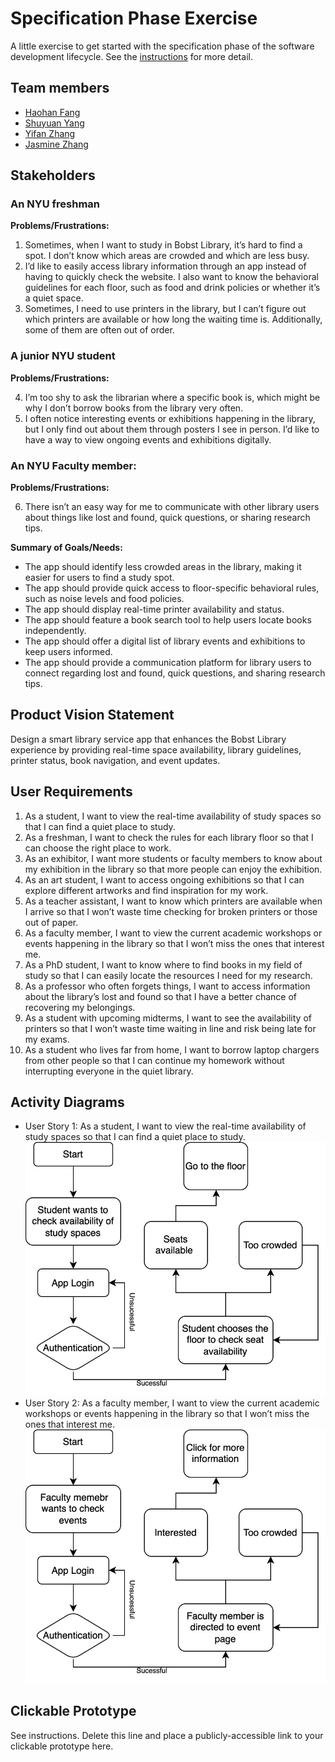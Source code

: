 # Specification Phase Exercise

A little exercise to get started with the specification phase of the software development lifecycle. See the [instructions](instructions.md) for more detail.

## Team members

- [Haohan Fang](https://github.com/FrankFangH)
- [Shuyuan Yang](https://github.com/shuyuanyyy)
- [Yifan Zhang](https://github.com/YifanZZZZZZ)
- [Jasmine Zhang](https://github.com/Jasminezhang666666)

## Stakeholders

### An NYU freshman 
**Problems/Frustrations:**  

1. Sometimes, when I want to study in Bobst Library, it’s hard to find a spot. I don’t know which areas are crowded and which are less busy.
2. I’d like to easily access library information through an app instead of having to quickly check the website. I also want to know the behavioral guidelines for each floor, such as food and drink policies or whether it’s a quiet space.
3. Sometimes, I need to use printers in the library, but I can’t figure out which printers are available or how long the waiting time is. Additionally, some of them are often out of order.

### A junior NYU student
**Problems/Frustrations:** 

4. I’m too shy to ask the librarian where a specific book is, which might be why I don’t borrow books from the library very often.
5. I often notice interesting events or exhibitions happening in the library, but I only find out about them through posters I see in person. I’d like to have a way to view ongoing events and exhibitions digitally.

### An NYU Faculty member:
**Problems/Frustrations:** 

6. There isn’t an easy way for me to communicate with other library users about things like lost and found, quick questions, or sharing research tips.

**Summary of Goals/Needs:**  
- The app should identify less crowded areas in the library, making it easier for users to find a study spot.
- The app should provide quick access to floor-specific behavioral rules, such as noise levels and food policies.
- The app should display real-time printer availability and status.
- The app should feature a book search tool to help users locate books independently.
- The app should offer a digital list of library events and exhibitions to keep users informed.
- The app should provide a communication platform for library users to connect regarding lost and found, quick questions, and sharing research tips.

## Product Vision Statement

Design a smart library service app that enhances the Bobst Library experience by providing real-time space availability, library guidelines, printer status, book navigation, and event updates.

## User Requirements

1. As a student, I want to view the real-time availability of study spaces so that I can find a quiet place to study.
2. As a freshman, I want to check the rules for each library floor so that I can choose the right place to work.
3. As an exhibitor, I want more students or faculty members to know about my exhibition in the library so that more people can enjoy the exhibition.
4. As an art student, I want to access ongoing exhibitions so that I can explore different artworks and find inspiration for my work.
5. As a teacher assistant, I want to know which printers are available when I arrive so that I won’t waste time checking for broken printers or those out of paper.
6. As a faculty member, I want to view the current academic workshops or events happening in the library so that I won’t miss the ones that interest me.
7. As a PhD student, I want to know where to find books in my field of study so that I can easily locate the resources I need for my research.
8. As a professor who often forgets things, I want to access information about the library’s lost and found so that I have a better chance of recovering my belongings.
9. As a student with upcoming midterms, I want to see the availability of printers so that I won’t waste time waiting in line and risk being late for my exams.
10. As a student who lives far from home, I want to borrow laptop chargers from other people so that I can continue my homework without interrupting everyone in the quiet library.

## Activity Diagrams

- User Story 1: As a student, I want to view the real-time availability of study spaces so that I can find a quiet place to study.
![Story 1 UML Diagram](./doc/umlStoryFirst.drawio.svg)
- User Story 2: As a faculty member, I want to view the current academic workshops or events happening in the library so that I won’t miss the ones that interest me.
![Story 2 UML Diagram](./doc/umlStorySecond.drawio.svg)

## Clickable Prototype

See instructions. Delete this line and place a publicly-accessible link to your clickable prototype here.
